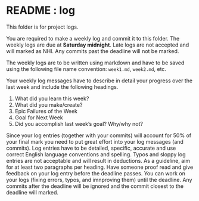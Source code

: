# README : log
This folder is for project logs.

You are required to make a weekly log and commit it to this folder. The weekly logs are due at **Saturday midnight**. Late logs are not accepted and will marked as NHI. Any commits past the deadline will not be marked.

The weekly logs are to be written using markdown and have to be saved using the following file name convention: ```week1.md```, ```week2.md```, etc.

Your weekly log messages have to describe in detail your progress over the last week and include the following headings.

1. What did you learn this week?
2. What did you make/create?
3. Epic Failures of the Week
4. Goal for Next Week
5. Did you accomplish last week’s goal? Why/why not?

Since your log entries (together with your commits) will account for 50% of your final mark you need to put great effort into your log messages (and commits). Log entries have to be detailed, specific, accurate and use correct English language conventions and spelling. Typos and sloppy log entries are not acceptable and will result in deductions. As a guideline, aim for at least two paragraphs per heading. Have someone proof read and give feedback on your log entry before the deadline passes. You can work on your logs (fixing errors, typos, and imnproving them) until the deadline. Any commits after the deadline will be ignored and the commit closest to the deadline will marked. 
